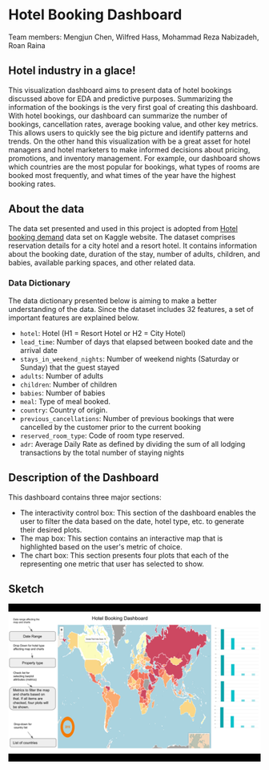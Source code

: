 # Hotel Booking Dashboard

Team members: Mengjun Chen, Wilfred Hass, Mohammad Reza Nabizadeh, Roan Raina
## Hotel industry in a glace!
This visualization dashboard aims to present data of hotel bookings discussed above for EDA and predictive purposes. Summarizing the information of the bookings is the very first goal of creating this dashboard. With hotel bookings, our dashboard can summarize the number of bookings, cancellation rates, average booking value, and other key metrics. This allows users to quickly see the big picture and identify patterns and trends. On the other hand this visualization with be a great asset for hotel managers and hotel marketers to make informed decisions about pricing, promotions, and inventory management. For example, our dashboard shows which countries are the most popular for bookings, what types of rooms are booked most frequently, and what times of the year have the highest booking rates.
## About the data
The data set presented and used in this project is adopted from [Hotel booking demand](https://www.kaggle.com/datasets/jessemostipak/hotel-booking-demand) data set on Kaggle website. The dataset comprises reservation details for a city hotel and a resort hotel. It contains information about the booking date, duration of the stay, number of adults, children, and babies, available parking spaces, and other related data.
### Data Dictionary
The data dictionary presented below is aiming to make a better understanding of the data. Since the dataset includes 32 features, a set of important features are explained below.
- `hotel`: Hotel (H1 = Resort Hotel or H2 = City Hotel)
- `lead_time`: Number of days that elapsed between booked date and the arrival date
- `stays_in_weekend_nights`: Number of weekend nights (Saturday or Sunday) that the guest stayed
- `adults`: Number of adults
- `children`: Number of children
- `babies`: Number of babies
- `meal`: Type of meal booked.
- `country`: Country of origin.
- `previous_cancellations`: Number of previous bookings that were cancelled by the customer prior to the current booking
- `reserved_room_type`: Code of room type reserved.
- `adr`: Average Daily Rate as defined by dividing the sum of all lodging transactions by the total number of staying nights
## Description of the Dashboard
This dashboard contains three major sections:
- The interactivity control box: This section of the dashboard enables the user to filter the data based on the date, hotel type, etc. to generate their desired plots.
- The map box: This section contains an interactive map that is highlighted based on the user's metric of choice.
- The chart box: This section presents four plots that each of the representing one metric that user has selected to show.

## Sketch

![](sketch.png)
